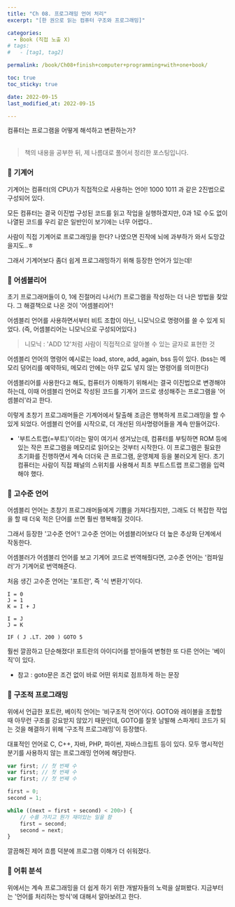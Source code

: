 ```yaml
---
title: "Ch 08. 프로그래밍 언어 처리"
excerpt: "[한 권으로 읽는 컴퓨터 구조와 프로그래밍]"

categories:
  - Book (직접 노출 X)
# tags:
#   - [tag1, tag2]

permalink: /book/Ch08+finish+computer+programming+with+one+book/

toc: true
toc_sticky: true

date: 2022-09-15
last_modified_at: 2022-09-15

---
```

컴퓨터는 프로그램을 어떻게 해석하고 변환하는가? <br> <br>

> 책의 내용을 공부한 뒤, 제 나름대로 풀어서 정리한 포스팅입니다.

### 🧩 <b>기계어</b>

기계어는 컴퓨터(의 CPU)가 직접적으로 사용하는 언어!
1000 1011 과 같은 2진법으로 구성되어 있다.

모든 컴퓨터는 결국 이진법 구성된 코드를 읽고 작업을 실행하겠지만,
0과 1로 수도 없이 나열된 코드를 우리 같은 일반인이 보기에는 너무 어렵다..

사람이 직접 기계어로 프로그래밍을 한다?
나였으면 진작에 뇌에 과부하가 와서 도망갔을지도..ㅎ

그래서 기계어보다 좀더 쉽게 프로그래밍하기 위해 등장한 언어가 있는데!


### 🧩 <b>어셈블리어</b>

초기 프로그래머들이 0, 1에 진절머리 나서(?) 프로그램을 작성하는 더 나은 방법을 찾았다. 그 해결책으로 나온 것이 '어셈블리어'!

어셈블리 언어를 사용하면서부터 비트 조합이 아닌, 니모닉으로 명령어를 쓸 수 있게 되었다. (즉, 어셈블리어는 니모닉으로 구성되어있다.)

> 니모닉 : 'ADD 12'처럼 사람이 직접적으로 알아볼 수 있는 글자로 표현한 것

어셈블리 언어의 명령어 예시로는 load, store, add, again, bss 등이 있다. 
(bss는 메모리 덩어리를 예약하되, 메모리 안에는 아무 값도 넣지 않는 명령어를 의미한다)

어셈블리어를 사용한다고 해도, 컴퓨터가 이해하기 위해서는 결국 이진법으로 변경해야 하는데, 이때 어셈블리 언어로 작성된 코드를 기계어 코드로 생성해주는 프로그램을 '어셈블러'라고 한다.

이렇게 초창기 프로그래머들은 기계어에서 탈출해 조금은 행복하게 프로그래밍을 할 수 있게 되었다. 어셈블리 언어를 시작으로, 더 개선된 의사명령어들을 계속 만들어갔다. 

* '부트스트랩(=부트)'이라는 말이 여기서 생겨났는데, 컴퓨터를 부팅하면 ROM 등에 있는 작은 프로그램을 메모리로 읽어오는 것부터 시작한다. 이 프로그램은 필요한 초기화를 진행하면서 계속 더더욱 큰 프로그램, 운영체제 등을 불러오게 된다. 초기 컴퓨터는 사람이 직접 패널의 스위치를 사용해서 최초 부트스트랩 프로그램을 입력해야 했다.



### 🧩 <b>고수준 언어</b>
어셈블리 언어는 초창기 프로그래머들에게 기쁨을 가져다줬지만, 그래도 더 복잡한 작업을 할 때 더욱 적은 단어를 쓰면 훨씬 행복해질 것이다. 

그래서 등장한 '고수준 언어'!
고수준 언어는 어셈블리어보다 더 높은 추상화 단계에서 작동한다. 

어셈블러가 어셈블리 언어를 보고 기계어 코드로 번역해줬다면,
고수준 언어는 '컴파일러'가 기계어로 번역해준다.

처음 생긴 고수준 언어는 '포트란', 즉 '식 변환기'이다.

```
I = 0
J = 1
K = I + J

I = J
J = K

IF ( J .LT. 200 ) GOTO 5
```

훨씬 깔끔하고 단순해졌다!
포트란의 아이디어를 받아들여 변형한 또 다른 언어는 '베이직'이 있다.

* 참고 : goto문은 조건 없이 바로 어떤 위치로 점프하게 하는 문장


### 🧩 <b>구조적 프로그래밍</b>

위에서 언급한 포트란, 베이직 언어는 '비구조적 언어'이다.
GOTO와 레이블을 조합할 때 아무런 구조를 강요받지 않았기 때문인데,
GOTO를 잘못 남발해 스파게티 코드가 되는 것을 해결하기 위해 '구조적 프로그래밍'이 등장했다.

대표적인 언어로 C, C++, 자바, PHP, 파이썬, 자바스크립트 등이 있다.
모두 명시적인 분기를 사용하지 않는 프로그래밍 언어에 해당한다.

``` js
var first; // 첫 번째 수
var first; // 첫 번째 수
var first; // 첫 번째 수

first = 0;
second = 1;

while ((next = first + second) < 200>) {
    // 수를 가지고 뭔가 재미있는 일을 함
    first = second;
    second = next;
}
```

깔끔해진 제어 흐름 덕분에 프로그램 이해가 더 쉬워졌다.


### 🧩 <b>어휘 분석</b>

위에서는 계속 프로그래밍을 더 쉽게 하기 위한 개발자들의 노력을 살펴봤다.
지금부터는 '언어를 처리하는 방식'에 대해서 알아보려고 한다.

